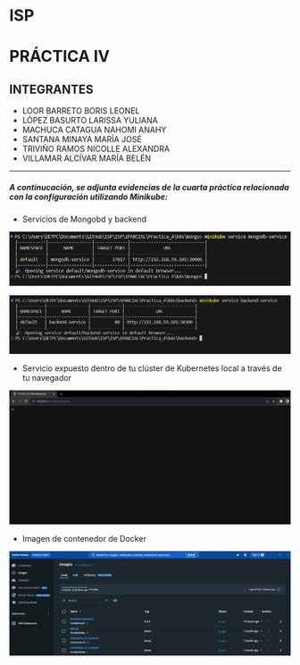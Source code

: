 # ISP
# PRÁCTICA IV
## INTEGRANTES 
* LOOR BARRETO BORIS LEONEL
* LÓPEZ BASURTO LARISSA YULIANA 
* MACHUCA CATAGUA NAHOMI ANAHY
* SANTANA MINAYA MARÍA JOSÉ
* TRIVIÑO RAMOS NICOLLE ALEXANDRA
* VILLAMAR ALCÍVAR MARÍA BELÉN
***

##### A continucación, se adjunta evidencias de la cuarta práctica relacionada con la configuración utilizando Minikube: 

- Servicios de Mongobd y backend

![Alt text](image-2.png)

![Alt text](image-4.png)

- Servicio expuesto dentro de tu clúster de Kubernetes local a través de tu navegador

![Alt text](image.png)

- Imagen de contenedor de Docker 

![Alt text](image-1.png)


